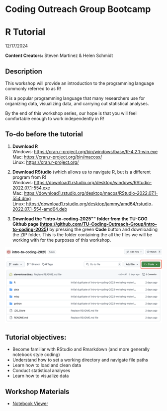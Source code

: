 # Coding Outreach Group Bootcamp
# R Tutorial
12/17/2024  

__**Content Creators:**__ Steven Martinez & Helen Schmidt

## Description
This workshop will provide an introduction to the programming language commonly referred to as R! 

R is a popular programming language that many researchers use for organizing data, visualizing data, and carrying out statistical analyses.

By the end of this workshop series, our hope is that you will feel comfortable enough to work independently in R!

## To-do before the tutorial
1. **Download R** <br>
         Windows: https://cran.r-project.org/bin/windows/base/R-4.2.1-win.exe  
         Mac: https://cran.r-project.org/bin/macosx/         
         Linux: https://cran.r-project.org/
         
2. **Download RStudio** (which allows us to navigate R, but is a different program from R)  
         Windows: https://download1.rstudio.org/desktop/windows/RStudio-2022.07.1-554.exe  
         Mac: https://download1.rstudio.org/desktop/macos/RStudio-2022.07.1-554.dmg  
         Linux: https://download1.rstudio.org/desktop/jammy/amd64/rstudio-2022.07.1-554-amd64.deb   

3. **Download the "intro-to-coding-2025"" folder from the TU-COG Github page (https://github.com/TU-Coding-Outreach-Group/intro-to-coding-2025)** by pressing the green **Code** button and downloading the ZIP folder. This is the folder containing the all the files we will be working with for the purposes of this workshop.

![](images/CodeButton.png)


## Tutorial objectives:
- Become familiar with RStudio and Rmarkdown (and more generally notebook style coding)
- Understand how to set a working directory and navigate file paths
- Learn how to load and clean data
- Conduct statistical analyses
- Learn how to visualize data


## Workshop Materials
- [Notebook Viewer](https://tu-coding-outreach-group.github.io/intro-to-coding-2025/R/index.html)